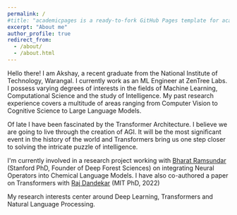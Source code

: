 ```yaml
---
permalink: /
#title: "academicpages is a ready-to-fork GitHub Pages template for academic personal websites"
excerpt: "About me"
author_profile: true
redirect_from: 
  - /about/
  - /about.html
---
```


Hello there! I am Akshay, a recent graduate from the National Institute of Technology, Warangal. I currently work as an ML Engineer at ZenTree Labs. I possess varying degrees of interests in the fields of Machine Learning, Computational Science and the study of Intelligence. My past research experience covers a multitude of areas ranging from Computer Vision to Cognitive Science to Large Language Models. 

Of late I have been fascinated by the Transformer Architecture. I believe we are going to live through the creation of AGI. It will be the most significant event in the history of the world and Transformers bring us one step closer to solving the intricate puzzle of intelligence. 

I'm currently involved in a research project working with [Bharat Ramsundar](https://rbharath.github.io/about/) (Stanford PhD, Founder of Deep Forest Sciences) on integrating Neural Operators into Chemical Language Models. I have also co-authored a paper on Transformers with [Raj Dandekar](https://rajdandekar.github.io/) (MIT PhD, 2022)

My research interests center around Deep Learning, Transformers and Natural Language Processing. 





